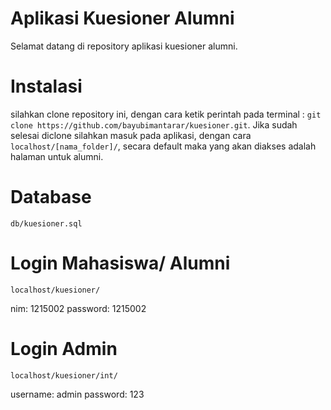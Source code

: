 # Aplikasi Kuesioner Alumni

Selamat datang di repository aplikasi kuesioner alumni.

# Instalasi

silahkan clone repository ini, dengan cara ketik perintah pada terminal : `git clone https://github.com/bayubimantarar/kuesioner.git`. Jika sudah selesai diclone silahkan masuk pada aplikasi, dengan cara `localhost/[nama_folder]/`, secara default maka yang akan diakses adalah halaman untuk alumni.

# Database
`db/kuesioner.sql`

# Login Mahasiswa/ Alumni
`localhost/kuesioner/`

nim: 1215002
password: 1215002

# Login Admin
`localhost/kuesioner/int/`

username: admin
password: 123
